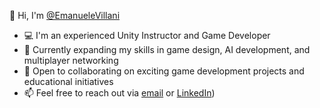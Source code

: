 👋 Hi, I'm [@EmanueleVillani](https://github.com/EmanueleVillani)  
- 💻 I'm an experienced Unity Instructor and Game Developer  
- 🌱 Currently expanding my skills in game design, AI development, and multiplayer networking  
- 🤝 Open to collaborating on exciting game development projects and educational initiatives  
- 📫 Feel free to reach out via [email](manu.lebon@hotmail.it) or [LinkedIn]([https://www.linkedin.com/in/emanuele-villani-746a33272/))

<!---
EmanueleVillani/EmanueleVillani is a ✨ special ✨ repository because its `README.md` (this file) appears on your GitHub profile.
You can click the Preview link to take a look at your changes.
--->
